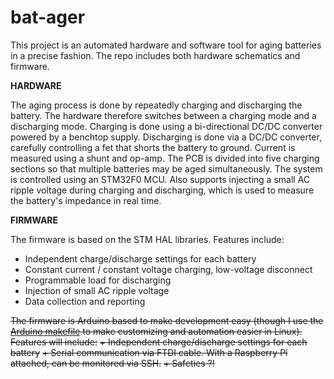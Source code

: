 # bat-ager

This project is an automated hardware and software tool for aging batteries in a precise fashion. The repo includes both hardware schematics and firmware.

**HARDWARE**

The aging process is done by repeatedly charging and discharging the battery. The hardware therefore switches between a charging mode and a discharging mode. Charging is done using a bi-directional DC/DC converter powered by a benchtop supply. Discharging is done via a DC/DC converter, carefully controlling a fet that shorts the battery to ground. Current is measured using a shunt and op-amp. The PCB is divided into five charging sections so that multiple batteries may be aged simultaneously. The system is controlled using an STM32F0 MCU. Also supports injecting a small AC ripple voltage during charging and discharging, which is used to measure the battery's impedance in real time.

**FIRMWARE**

The firmware is based on the STM HAL libraries. Features include: 
+ Independent charge/discharge settings for each battery
+ Constant current / constant voltage charging, low-voltage disconnect
+ Programmable load for discharging
+ Injection of small AC ripple voltage
+ Data collection and reporting

~~The firmware is Arduino based to make development easy (though I use the [Arduino makefile](https://github.com/sudar/Arduino-Makefile) to make customizing and automation easier in Linux). Features will include:~~
~~+ Independent charge/discharge settings for each battery~~
~~+ Serial communication via FTDI cable. With a Raspberry Pi attached, can be monitored via SSH.~~
~~+ Safeties ?!~~
